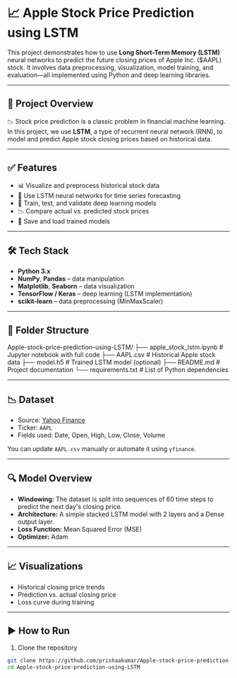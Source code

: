 # 📈 Apple Stock Price Prediction using LSTM

This project demonstrates how to use **Long Short-Term Memory (LSTM)** neural networks to predict the future closing prices of Apple Inc. ($AAPL) stock. It involves data preprocessing, visualization, model training, and evaluation—all implemented using Python and deep learning libraries.

---

## 🚀 Project Overview

📉 Stock price prediction is a classic problem in financial machine learning.  
In this project, we use **LSTM**, a type of recurrent neural network (RNN), to model and predict Apple stock closing prices based on historical data.

---

## ✅ Features

- 📊 Visualize and preprocess historical stock data
- 🔁 Use LSTM neural networks for time series forecasting
- 🧠 Train, test, and validate deep learning models
- 📉 Compare actual vs. predicted stock prices
- 💾 Save and load trained models

---

## 🛠️ Tech Stack

- **Python 3.x**
- **NumPy**, **Pandas** – data manipulation
- **Matplotlib**, **Seaborn** – data visualization
- **TensorFlow / Keras** – deep learning (LSTM implementation)
- **scikit-learn** – data preprocessing (MinMaxScaler)

---

## 📁 Folder Structure

Apple-stock-price-prediction-using-LSTM/
├── apple_stock_lstm.ipynb # Jupyter notebook with full code
├── AAPL.csv # Historical Apple stock data
├── model.h5 # Trained LSTM model (optional)
├── README.md # Project documentation
└── requirements.txt # List of Python dependencies



---

## 📉 Dataset

- Source: [Yahoo Finance](https://finance.yahoo.com/quote/AAPL/history)
- Ticker: `AAPL`
- Fields used: Date, Open, High, Low, Close, Volume

You can update `AAPL.csv` manually or automate it using `yfinance`.

---

## 🔍 Model Overview

- **Windowing:** The dataset is split into sequences of 60 time steps to predict the next day's closing price.
- **Architecture:** A simple stacked LSTM model with 2 layers and a Dense output layer.
- **Loss Function:** Mean Squared Error (MSE)
- **Optimizer:** Adam

---

## 📈 Visualizations

- Historical closing price trends
- Prediction vs. actual closing price
- Loss curve during training



---

## ▶️ How to Run

1. Clone the repository

```bash
git clone https://github.com/prishaakumar/Apple-stock-price-prediction-using-LSTM.git
cd Apple-stock-price-prediction-using-LSTM




